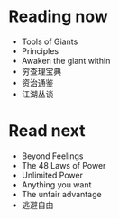 # Reading now
- Tools of Giants
- Principles
- Awaken the giant within
- 穷查理宝典
- 资治通鉴
- 江湖丛谈



# Read next
- Beyond Feelings
- The 48 Laws of Power
- Unlimited Power
- Anything you want
- The unfair advantage
- 逃避自由
